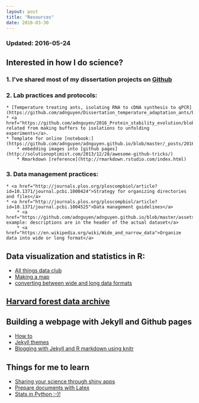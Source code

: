 ```yaml
---
layout: post
title: "Resources"
date: 2016-03-30
---
```

### Updated: 2016-05-24

## Interested in how I do science? 

### 1. I've shared most of my dissertation projects on [Github](http://adnguyen.github.io/Dissertation_temperature_adaptation_ants/)

### 2. Lab practices and protocols:    

	* [Temperature treating ants, isolating RNA to cDNA synthesis to qPCR](https://github.com/adnguyen/Dissertation_temperature_adaptation_ants/blob/master/ANBE_protocols.md)
	* <a href="https://github.com/adnguyen/2016_Protein_stability_evolution/blob/master/Protocols/Protocols.md">Protein related from making buffers to isolations to unfolding experiments</a>.      
	* Template for online [notebook:](https://github.com/adnguyen/adnguyen.github.io/blob/master/_posts/20160421_online_notebook.md)  
		* embedding images into [github pages](http://solutionoptimist.com/2013/12/28/awesome-github-tricks/)    
		* Rmarkdown [reference](http://rmarkdown.rstudio.com/index.html) 

### 3. Data management practices:      

	* <a href="http://journals.plos.org/ploscompbiol/article?id=10.1371/journal.pcbi.1000424">Strategy for organizing directories and files</a>     
	* <a href="http://journals.plos.org/ploscompbiol/article?id=10.1371/journal.pcbi.1004525">Data management guidelines</a>      
		* <a href="https://github.com/adnguyen/adnguyen.github.io/blob/master/assets/Metadata_example.csv">Metadata example: descriptions are in the header of the actual dataset</a>    
		* <a href="https://en.wikipedia.org/wiki/Wide_and_narrow_data">Organize data into wide or long format</a>     
		
## Data visualization and statistics in R:     

* <a href="https://github.com/adnguyen/atd">All things data club</a>      
* <a href="http://adnguyen.github.io/blog/2015/10/07/makingmaps">Making a map</a>    
* <a href="http://www.cookbook-r.com/Manipulating_data/Converting_data_between_wide_and_long_format/">converting between wide and long data formats</a>      

## <a href="http://harvardforest.fas.harvard.edu/harvard-forest-data-archive">Harvard forest data archive</a>

## Building a webpage with Jekyll and Github pages      
* <a href="https://www.smashingmagazine.com/2014/08/build-blog-jekyll-github-pages/">How to</a>     
* <a href="http://jekyllthemes.org/">Jekyll themes</a>  
* <a href="http://brooksandrew.github.io/simpleblog/articles/blogging-with-r-markdown-and-jekyll-using-knitr/">Blogging with Jekyll and R markdown using knitr</a>   

## Things for me to learn
* <a href="http://shiny.rstudio.com/tutorial/lesson7/">Sharing your science through shiny apps</a>
* <a href="http://www.latextemplates.com/">Prepare documents with Latex</a>
* <a href="https://github.com/ujjwalkarn/DataSciencePython">Stats in Python :-)!</a>
